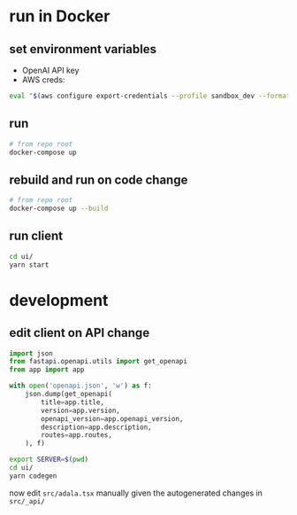 # run in Docker

## set environment variables

- OpenAI API key
- AWS creds:
```bash
eval "$(aws configure export-credentials --profile sandbox_dev --format env)"
```

## run

```bash
# from repo root
docker-compose up
```


## rebuild and run on code change

```bash
# from repo root
docker-compose up --build
```

## run client

```bash
cd ui/
yarn start
```

# development

## edit client on API change

```python
import json
from fastapi.openapi.utils import get_openapi
from app import app

with open('openapi.json', 'w') as f:
    json.dump(get_openapi(
        title=app.title,
        version=app.version,
        openapi_version=app.openapi_version,
        description=app.description,
        routes=app.routes,
    ), f)
```
```bash
export SERVER=$(pwd)
cd ui/
yarn codegen
```
now edit `src/adala.tsx` manually given the autogenerated changes in `src/_api/`
